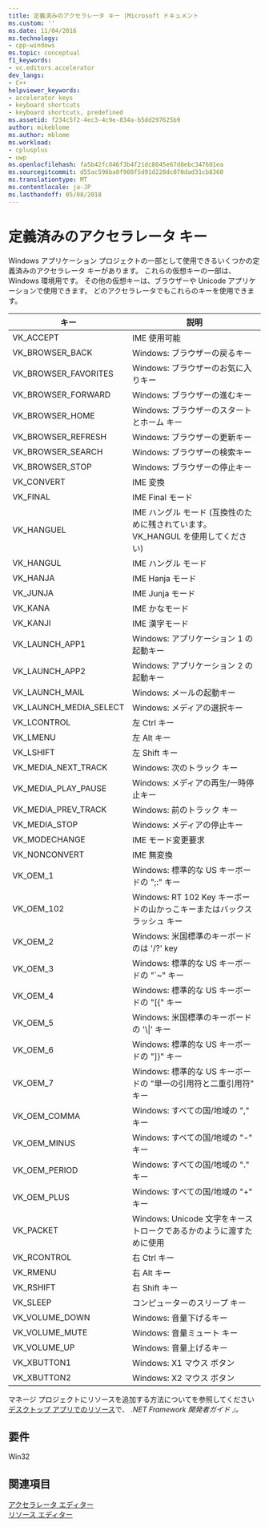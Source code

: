 ```yaml
---
title: 定義済みのアクセラレータ キー |Microsoft ドキュメント
ms.custom: ''
ms.date: 11/04/2016
ms.technology:
- cpp-windows
ms.topic: conceptual
f1_keywords:
- vc.editors.accelerator
dev_langs:
- C++
helpviewer_keywords:
- accelerator keys
- keyboard shortcuts
- keyboard shortcuts, predefined
ms.assetid: f234c5f2-4ec3-4c9e-834a-b5dd297625b9
author: mikeblome
ms.author: mblome
ms.workload:
- cplusplus
- uwp
ms.openlocfilehash: fa5b42fc846f3b4f21dc8045e67d8ebc347601ea
ms.sourcegitcommit: d55ac596ba8f908f5d91d228dc070dad31cb8360
ms.translationtype: MT
ms.contentlocale: ja-JP
ms.lasthandoff: 05/08/2018
---
```

# <a name="predefined-accelerator-keys"></a>定義済みのアクセラレータ キー
Windows アプリケーション プロジェクトの一部として使用できるいくつかの定義済みのアクセラレータ キーがあります。 これらの仮想キーの一部は、Windows 環境用です。 その他の仮想キーは、ブラウザーや Unicode アプリケーションで使用できます。 どのアクセラレータでもこれらのキーを使用できます。  
  
|キー|説明|  
|---------|-----------------|  
|VK_ACCEPT|IME 使用可能|  
|VK_BROWSER_BACK|Windows: ブラウザーの戻るキー|  
|VK_BROWSER_FAVORITES|Windows: ブラウザーのお気に入りキー|  
|VK_BROWSER_FORWARD|Windows: ブラウザーの進むキー|  
|VK_BROWSER_HOME|Windows: ブラウザーのスタートとホーム キー|  
|VK_BROWSER_REFRESH|Windows: ブラウザーの更新キー|  
|VK_BROWSER_SEARCH|Windows: ブラウザーの検索キー|  
|VK_BROWSER_STOP|Windows: ブラウザーの停止キー|  
|VK_CONVERT|IME 変換|  
|VK_FINAL|IME Final モード|  
|VK_HANGUEL|IME ハングル モード (互換性のために残されています。VK_HANGUL を使用してください) |  
|VK_HANGUL|IME ハングル モード|  
|VK_HANJA|IME Hanja モード|  
|VK_JUNJA|IME Junja モード|  
|VK_KANA|IME かなモード|  
|VK_KANJI|IME 漢字モード|  
|VK_LAUNCH_APP1|Windows: アプリケーション 1 の起動キー|  
|VK_LAUNCH_APP2|Windows: アプリケーション 2 の起動キー|  
|VK_LAUNCH_MAIL|Windows: メールの起動キー|  
|VK_LAUNCH_MEDIA_SELECT|Windows: メディアの選択キー|  
|VK_LCONTROL|左 Ctrl キー|  
|VK_LMENU|左 Alt キー|  
|VK_LSHIFT|左 Shift キー|  
|VK_MEDIA_NEXT_TRACK|Windows: 次のトラック キー|  
|VK_MEDIA_PLAY_PAUSE|Windows: メディアの再生/一時停止キー|  
|VK_MEDIA_PREV_TRACK|Windows: 前のトラック キー|  
|VK_MEDIA_STOP|Windows: メディアの停止キー|  
|VK_MODECHANGE|IME モード変更要求|  
|VK_NONCONVERT|IME 無変換|  
|VK_OEM_1|Windows: 標準的な US キーボードの ";:" キー|  
|VK_OEM_102|Windows: RT 102 Key キーボードの山かっこキーまたはバックスラッシュ キー|  
|VK_OEM_2|Windows: 米国標準のキーボードのは '/?' key|  
|VK_OEM_3|Windows: 標準的な US キーボードの "`~" キー|  
|VK_OEM_4|Windows: 標準的な US キーボードの "[{" キー|  
|VK_OEM_5|Windows: 米国標準のキーボードの '\\&#124;' キー|  
|VK_OEM_6|Windows: 標準的な US キーボードの "]}" キー|  
|VK_OEM_7|Windows: 標準的な US キーボードの "単一の引用符と二重引用符" キー|  
|VK_OEM_COMMA|Windows: すべての国/地域の "," キー|  
|VK_OEM_MINUS|Windows: すべての国/地域の "-" キー|  
|VK_OEM_PERIOD|Windows: すべての国/地域の "." キー|  
|VK_OEM_PLUS|Windows: すべての国/地域の "+" キー|  
|VK_PACKET|Windows: Unicode 文字をキーストロークであるかのように渡すために使用|  
|VK_RCONTROL|右 Ctrl キー|  
|VK_RMENU|右 Alt キー|  
|VK_RSHIFT|右 Shift キー|  
|VK_SLEEP|コンピューターのスリープ キー|  
|VK_VOLUME_DOWN|Windows: 音量下げるキー|  
|VK_VOLUME_MUTE|Windows: 音量ミュート キー|  
|VK_VOLUME_UP|Windows: 音量上げるキー|  
|VK_XBUTTON1|Windows: X1 マウス ボタン|  
|VK_XBUTTON2|Windows: X2 マウス ボタン|  
  
 マネージ プロジェクトにリソースを追加する方法についてを参照してください[デスクトップ アプリでのリソース](/dotnet/framework/resources/index)で、 *.NET Framework 開発者ガイド 』。*  
  
## <a name="requirements"></a>要件  
 Win32  
  
## <a name="see-also"></a>関連項目  
 [アクセラレータ エディター](../windows/accelerator-editor.md)   
 [リソース エディター](../windows/resource-editors.md)
